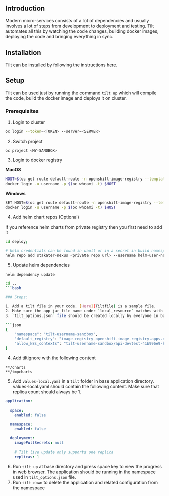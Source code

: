 ## Introduction
Modern micro-services consists of a lot of dependencies and usually involves a lot of steps from development to deployment and testing. Tilt automates all this by watching the code changes, building docker images, deploying the code and bringing everything in sync.

## Installation
Tilt can be installed by following the instructions [here](https://docs.tilt.dev/index.html#install-tilt).

## Setup
Tilt can be used just by running the command `tilt up` which will compile the code, build the docker image and deploys it on cluster.

### Prerequisites

1. Login to cluster

```bash
oc login --token=<TOKEN> --server=<SERVER>
```

2. Switch project

```bash
oc project <MY-SANDBOX>
```

3. Login to docker registry

**MacOS**

```bash
HOST=$(oc get route default-route -n openshift-image-registry --template='{{ .spec.host }}')
docker login -u username -p $(oc whoami -t) $HOST
```

**Windows**

```bash
SET HOST=$(oc get route default-route -n openshift-image-registry --template='{{ .spec.host }}')
docker login -u username -p $(oc whoami -t) $HOST
```

4. Add helm chart repos (Optional)

If you reference helm charts from private registry then you first need to add it

```bash
cd deploy;

# helm credentials can be found in vault or in a secret in build namespace
helm repo add stakater-nexus <private repo url> --username helm-user-name --password ********; 
```

5. Update helm dependencies

```bash
helm dependency update

cd ..
```bash

### Steps:

1. Add a tilt file in your code. [Here](Tiltfile) is a sample file.
2. Make sure the app jar file name under `local_resource` matches with the jar name generated by your application in target folder
3. `tilt_options.json` file should be created locally by everyone in base directory and it should have following content as per the user

```json
{
    "namespace": "tilt-username-sandbox",
    "default_registry": "image-registry-openshift-image-registry.apps.devtest.41b996e9.kubeapp.cloud/{}",
    "allow_k8s_contexts": "tilt-username-sandbox/api-devtest-41b996e9-kubeapp-cloud:6443/useremail"
}
```

4. Add tiltignore with the following content

```
**/charts
**/tmpcharts
```

5. Add `values-local.yaml` in a `tilt` folder in base application directory. values-local.yaml should contain the following content. Make sure that replica count should always be 1.

```yaml
application:

  space:
    enabled: false
  
  namespace:
    enabled: false

  deployment:
    imagePullSecrets: null

    # Tilt live update only supports one replica
    replicas: 1
```

6. Run `tilt up` at base directory and press space key to view the progress in web browser. The application should be running in the namespace used in `tilt_options.json` file.
7. Run `tilt down` to delete the application and related configuration from the namespace
